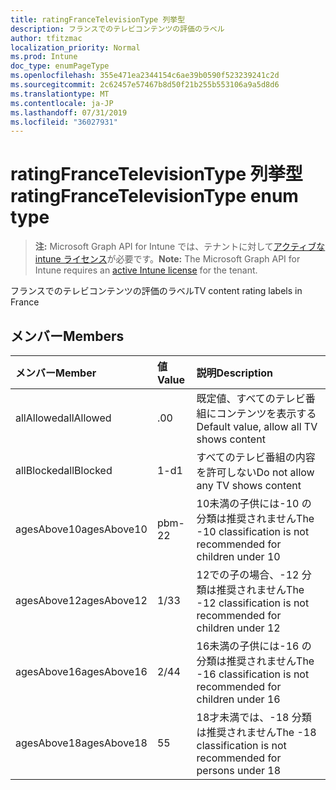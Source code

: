 ```yaml
---
title: ratingFranceTelevisionType 列挙型
description: フランスでのテレビコンテンツの評価のラベル
author: tfitzmac
localization_priority: Normal
ms.prod: Intune
doc_type: enumPageType
ms.openlocfilehash: 355e471ea2344154c6ae39b0590f523239241c2d
ms.sourcegitcommit: 2c62457e57467b8d50f21b255b553106a9a5d8d6
ms.translationtype: MT
ms.contentlocale: ja-JP
ms.lasthandoff: 07/31/2019
ms.locfileid: "36027931"
---
```

# <a name="ratingfrancetelevisiontype-enum-type"></a><span data-ttu-id="429b5-103">ratingFranceTelevisionType 列挙型</span><span class="sxs-lookup"><span data-stu-id="429b5-103">ratingFranceTelevisionType enum type</span></span>

> <span data-ttu-id="429b5-104">**注:** Microsoft Graph API for Intune では、テナントに対して[アクティブな intune ライセンス](https://go.microsoft.com/fwlink/?linkid=839381)が必要です。</span><span class="sxs-lookup"><span data-stu-id="429b5-104">**Note:** The Microsoft Graph API for Intune requires an [active Intune license](https://go.microsoft.com/fwlink/?linkid=839381) for the tenant.</span></span>

<span data-ttu-id="429b5-105">フランスでのテレビコンテンツの評価のラベル</span><span class="sxs-lookup"><span data-stu-id="429b5-105">TV content rating labels in France</span></span>

## <a name="members"></a><span data-ttu-id="429b5-106">メンバー</span><span class="sxs-lookup"><span data-stu-id="429b5-106">Members</span></span>
|<span data-ttu-id="429b5-107">メンバー</span><span class="sxs-lookup"><span data-stu-id="429b5-107">Member</span></span>|<span data-ttu-id="429b5-108">値</span><span class="sxs-lookup"><span data-stu-id="429b5-108">Value</span></span>|<span data-ttu-id="429b5-109">説明</span><span class="sxs-lookup"><span data-stu-id="429b5-109">Description</span></span>|
|:---|:---|:---|
|<span data-ttu-id="429b5-110">allAllowed</span><span class="sxs-lookup"><span data-stu-id="429b5-110">allAllowed</span></span>|<span data-ttu-id="429b5-111">.0</span><span class="sxs-lookup"><span data-stu-id="429b5-111">0</span></span>|<span data-ttu-id="429b5-112">既定値、すべてのテレビ番組にコンテンツを表示する</span><span class="sxs-lookup"><span data-stu-id="429b5-112">Default value, allow all TV shows content</span></span>|
|<span data-ttu-id="429b5-113">allBlocked</span><span class="sxs-lookup"><span data-stu-id="429b5-113">allBlocked</span></span>|<span data-ttu-id="429b5-114">1-d</span><span class="sxs-lookup"><span data-stu-id="429b5-114">1</span></span>|<span data-ttu-id="429b5-115">すべてのテレビ番組の内容を許可しない</span><span class="sxs-lookup"><span data-stu-id="429b5-115">Do not allow any TV shows content</span></span>|
|<span data-ttu-id="429b5-116">agesAbove10</span><span class="sxs-lookup"><span data-stu-id="429b5-116">agesAbove10</span></span>|<span data-ttu-id="429b5-117">pbm-2</span><span class="sxs-lookup"><span data-stu-id="429b5-117">2</span></span>|<span data-ttu-id="429b5-118">10未満の子供には-10 の分類は推奨されません</span><span class="sxs-lookup"><span data-stu-id="429b5-118">The -10 classification is not recommended for children under 10</span></span>|
|<span data-ttu-id="429b5-119">agesAbove12</span><span class="sxs-lookup"><span data-stu-id="429b5-119">agesAbove12</span></span>|<span data-ttu-id="429b5-120">1/3</span><span class="sxs-lookup"><span data-stu-id="429b5-120">3</span></span>|<span data-ttu-id="429b5-121">12での子の場合、-12 分類は推奨されません</span><span class="sxs-lookup"><span data-stu-id="429b5-121">The -12 classification is not recommended for children under 12</span></span>|
|<span data-ttu-id="429b5-122">agesAbove16</span><span class="sxs-lookup"><span data-stu-id="429b5-122">agesAbove16</span></span>|<span data-ttu-id="429b5-123">2/4</span><span class="sxs-lookup"><span data-stu-id="429b5-123">4</span></span>|<span data-ttu-id="429b5-124">16未満の子供には-16 の分類は推奨されません</span><span class="sxs-lookup"><span data-stu-id="429b5-124">The -16 classification is not recommended for children under 16</span></span>|
|<span data-ttu-id="429b5-125">agesAbove18</span><span class="sxs-lookup"><span data-stu-id="429b5-125">agesAbove18</span></span>|<span data-ttu-id="429b5-126">5</span><span class="sxs-lookup"><span data-stu-id="429b5-126">5</span></span>|<span data-ttu-id="429b5-127">18才未満では、-18 分類は推奨されません</span><span class="sxs-lookup"><span data-stu-id="429b5-127">The -18 classification is not recommended for persons under 18</span></span>|



